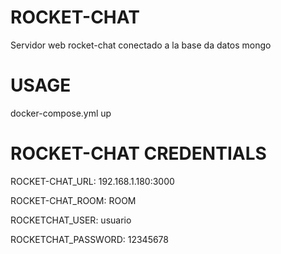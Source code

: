 # ROCKET-CHAT
Servidor web rocket-chat conectado a la base da datos mongo 

# USAGE
docker-compose.yml up

# ROCKET-CHAT CREDENTIALS
ROCKET-CHAT_URL: 192.168.1.180:3000

ROCKET-CHAT_ROOM: ROOM

ROCKETCHAT_USER: usuario

ROCKETCHAT_PASSWORD: 12345678
